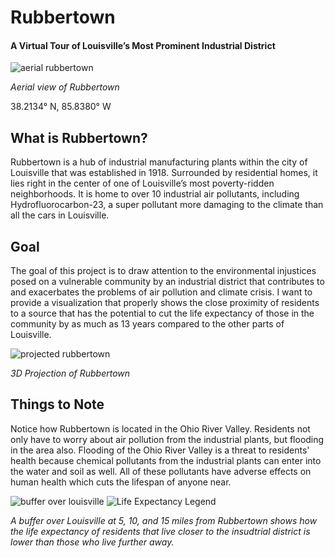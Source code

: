 # Rubbertown
#### A Virtual Tour of Louisville’s Most Prominent Industrial District

![aerial rubbertown](https://user-images.githubusercontent.com/78566021/167225300-f1df418d-ffb4-43a7-96c2-a5f6b325869f.png)

*Aerial view of Rubbertown*

38.2134° N, 85.8380° W

## What is Rubbertown?
Rubbertown is a hub of industrial manufacturing plants within the city of Louisville that was established in 1918. Surrounded by residential homes, it lies right in the center of one of Louisville’s most poverty-ridden neighborhoods. It is home to over 10 industrial air pollutants, including Hydrofluorocarbon-23, a super pollutant more damaging to the climate than all the cars in Louisville.

## Goal
The goal of this project is to draw attention to the environmental injustices posed on a vulnerable community by an industrial district that contributes to and exacerbates the problems of air pollution and climate crisis. I want to provide a visualization that properly shows the close proximity of residents to a source that has the potential to cut the life expectancy of those in the community by as much as 13 years compared to the other parts of Louisville. 



![projected rubbertown](https://user-images.githubusercontent.com/78566021/167225534-0279d641-937e-4808-bc79-7d13868b5e95.jpg)

*3D Projection of Rubbertown*

## Things to Note
Notice how Rubbertown is located in the Ohio River Valley. Residents not only have to worry about air pollution from the industrial plants, but flooding in the area also. Flooding of the Ohio River Valley is a threat to residents' health because chemical pollutants from the industrial plants can enter into the water and soil as well. All of these pollutants have adverse effects on human health which cuts the lifespan of anyone near.

![buffer over louisville](https://user-images.githubusercontent.com/78566021/167226357-49ab142d-9dab-40a1-828d-e4e8e226d0a2.jpg)
![Life Expectancy Legend](https://user-images.githubusercontent.com/78566021/167226369-f4339cea-e579-40e0-8a95-6eeac6c48118.jpg)

*A buffer over Louisville at 5, 10, and 15 miles from Rubbertown shows how the life expectancy of residents that live closer to the insudtrial district is lower than those who live further away.*

